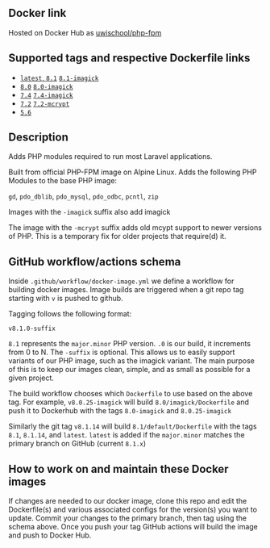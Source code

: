 ## Docker link

Hosted on Docker Hub as [uwischool/php-fpm](https://hub.docker.com/r/uwischool/php-fpm/)

## Supported tags and respective Dockerfile links

* [`latest`, `8.1`](https://github.com/ischooluw/docker-php-fpm/blob/main/8.1/default/Dockerfile) [`8.1-imagick`](https://github.com/ischooluw/docker-php-fpm/blob/main/8.1/imagick/Dockerfile) 
* [`8.0`](https://github.com/ischooluw/docker-php-fpm/blob/main/8.0/default/Dockerfile) [`8.0-imagick`](https://github.com/ischooluw/docker-php-fpm/blob/main/8.0/imagick/Dockerfile) 
* [`7.4`](https://github.com/ischooluw/docker-php-fpm/blob/main/7.4/default/Dockerfile) [`7.4-imagick`](https://github.com/ischooluw/docker-php-fpm/blob/main/7.4/imagick/Dockerfile) 
* [`7.2`](https://github.com/ischooluw/docker-php-fpm/blob/main/7.2/default/Dockerfile) [`7.2-mcrypt`](https://github.com/ischooluw/docker-php-fpm/blob/main/7.2/mcrypt/Dockerfile) 
* [`5.6`](https://github.com/ischooluw/docker-php-fpm/blob/main/5.6/default/Dockerfile) 


## Description

Adds PHP modules required to run most Laravel applications. 

Built from official PHP-FPM image on Alpine Linux. Adds the following PHP Modules to the base PHP image:

`gd`, `pdo_dblib`, `pdo_mysql`, `pdo_odbc`, `pcntl`, `zip`

Images with the `-imagick` suffix also add imagick

The image with the `-mcrypt` suffix adds old mcypt support to newer versions of PHP. This is a temporary fix for older projects that require(d) it.


## GitHub workflow/actions schema

Inside `.github/workflow/docker-image.yml` we define a workflow for building docker images. Image builds are triggered when a git repo tag starting with `v` is pushed to github. 

Tagging follows the following format:

`v8.1.0-suffix` 

`8.1` represents the `major.minor` PHP version. `.0` is our build, it increments from 0 to N. The `-suffix` is optional. This allows us to easily support variants of our PHP image, such as the imagick variant. The main purpose of this is to keep our images clean, simple, and as small as possible for a given project.

The build workflow chooses which `Dockerfile` to use based on the above tag. For example, `v8.0.25-imagick` will build `8.0/imagick/Dockerfile` and push it to Dockerhub with the tags `8.0-imagick` and `8.0.25-imagick`

Similarly the git tag `v8.1.14` will build `8.1/default/Dockerfile` with the tags `8.1`, `8.1.14`, and `latest`. `latest` is added if the `major.minor` matches the primary branch on GitHub (current `8.1.x`)


## How to work on and maintain these Docker images

If changes are needed to our docker image, clone this repo and edit the Dockerfile(s) and various associated configs for the version(s) you want to update. Commit your changes to the primary branch, then tag using the schema above. Once you push your tag GitHub actions will build the image and push to Docker Hub.
